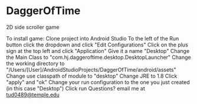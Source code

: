 # DaggerOfTime
2D side scroller game

To install game:
  Clone project into Android Studio
  To the left of the Run button click the dropdown and click "Edit Configurations"
  Click on the plus sign at the top left and click "Application"
  Give it a name "Desktop"
  Change the Main Class to "com.hj.daggeroftime.desktop.DesktopLauncher"
  Change the working directory to "/Users/[User]/AndroidStudioProjects/DaggerOfTime/android/assets"
  Change use classpath of module to "desktop"
  Change JRE to 1.8
  Click "apply" and "ok"
  Change your run configuration to the one you just created (in this case "Desktop")
  Click run
Questions? email me at tud0489@temple.edu
